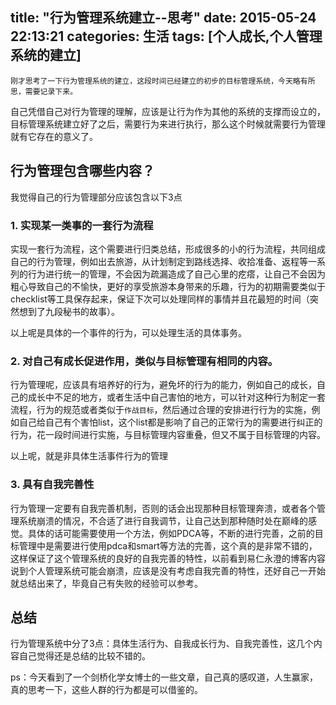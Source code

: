 title: "行为管理系统建立--思考"
date: 2015-05-24 22:13:21
categories: 生活
tags: [个人成长,个人管理系统的建立]
---
    刚才思考了一下行为管理系统的建立，这段时间已经建立的初步的目标管理系统，今天略有所思，需要记录下来。
<!--more-->
自己凭借自己对行为管理的理解，应该是让行为作为其他的系统的支撑而设立的，目标管理系统建立好了之后，需要行为来进行执行，那么这个时候就需要行为管理就有它存在的意义了。
## 行为管理包含哪些内容？
我觉得自己的行为管理部分应该包含以下3点

### 1. 实现某一类事的一套行为流程
实现一套行为流程，这个需要进行归类总结，形成很多的小的行为流程，共同组成自己的行为管理，例如出去旅游，从计划制定到路线选择、收拾准备、返程等一系列的行为进行统一的管理，不会因为疏漏造成了自己心里的疙瘩，让自己不会因为粗心导致自己的不愉快，更好的享受旅游本身带来的乐趣，行为的初期需要类似于checklist等工具保存起来，保证下次可以处理同样的事情并且花最短的时间（突然想到了九段秘书的故事）。

以上呢是具体的一个事件的行为，可以处理生活的具体事务。

### 2. 对自己有成长促进作用，类似与目标管理有相同的内容。
行为管理呢，应该具有培养好的行为，避免坏的行为的能力，例如自己的成长，自己的成长中不足的地方，或者生活中自己害怕的地方，可以针对这种行为制定一套流程，行为的规范或者类似于`作战目标`，然后通过合理的安排进行行为的实施，例如自己给自己有个害怕list，这个list都是影响了自己的正常行为的需要进行纠正的行为，花一段时间进行实施，与目标管理内容重叠，但又不属于目标管理的内容。

以上呢，就是非具体生活事件行为的管理

### 3. 具有自我完善性
行为管理一定要有自我完善机制，否则的话会出现那种目标管理奔溃，或者各个管理系统崩溃的情况，不合适了进行自我调节，让自己达到那种随时处在巅峰的感觉。具体的话可能需要使用一个方法，例如PDCA等，不断的进行完善，之前的目标管理中是需要进行使用pdca和smart等方法的完善，这个真的是非常不错的，这样保证了这个管理系统的良好的自我完善的特性，以前看到易仁永澄的博客内容说到个人管理系统可能会崩溃，应该是没有考虑自我完善的特性，还好自己一开始就总结出来了，毕竟自己有失败的经验可以参考。

## 总结
行为管理系统中分了3点：具体生活行为、自我成长行为、自我完善性，这几个内容自己觉得还是总结的比较不错的。

ps：今天看到了一个剑桥化学女博士的一些文章，自己真的感叹道，人生赢家，真的思考一下，这些人群的行为都是可以借鉴的。
